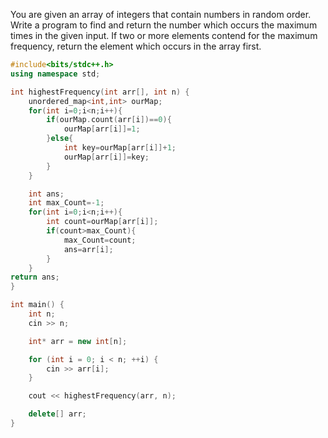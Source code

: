 You are given an array of integers that contain numbers in random order. 
Write a program to find and return the number which occurs the maximum times in the given input.
If two or more elements contend for the maximum frequency, return the element which occurs in the array first.

```cpp
#include<bits/stdc++.h>
using namespace std;

int highestFrequency(int arr[], int n) {
    unordered_map<int,int> ourMap;
    for(int i=0;i<n;i++){
        if(ourMap.count(arr[i])==0){
            ourMap[arr[i]]=1;
        }else{
            int key=ourMap[arr[i]]+1;
            ourMap[arr[i]]=key;
        }
    }

    int ans;
    int max_Count=-1;
    for(int i=0;i<n;i++){
        int count=ourMap[arr[i]];
        if(count>max_Count){
            max_Count=count;
            ans=arr[i];
        }
    }
return ans;
}

int main() {
    int n;
    cin >> n;

    int* arr = new int[n];

    for (int i = 0; i < n; ++i) {
        cin >> arr[i];
    }

    cout << highestFrequency(arr, n);

    delete[] arr;
}
```
